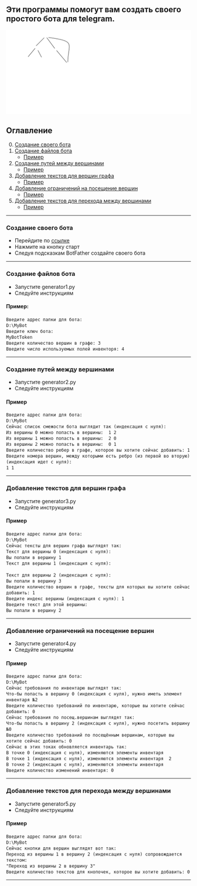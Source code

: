 ## Эти программы помогут вам создать своего простого бота для telegram.
![Alt-текст](https://raw.githubusercontent.com/VPlotnikov2006/bot_generator/picture-test/test.png "Пример графа")
## Оглавление
0. [Создание своего бота](#создание-своего-бота)
1. [Создание файлов бота](#создание-файлов-бота)
	- [Пример](#пример)
2. [Создание путей между вершинами](#создание-путей-между-вершинами)
	- [Пример](#пример-1)
3. [Добавление текстов для вершин графа](#добавление-текстов-для-вершин-графа)
	- [Пример](#пример-2)
4. [Добавление ограничений на посещение вершин](#добавление-ограничений-на-посещение-вершин)
	- [Пример](#пример-3)
5. [Добавление текстов для перехода между вершинами](#добавление-текстов-для-перехода-между-вершинами)
	- [Пример](#пример-4)
___
### Создание своего бота
- Перейдите по [ссылке](https://telegram.me/BotFather)
- Нажмите на кнопку старт
- Следуя подсказкам BotFather создайте своего бота 
___
### Создание файлов бота
- Запустите generator1.py
- Следуйте инструкциям
#### Пример:
```
Введите адрес папки для бота:
D:\MyBot
Введите ключ бота:
MyBotToken
Введите количество вершин в графе: 3
Введите число используемых полей инвенторя: 4
```
___
### Создание путей между вершинами
- Запустите generator2.py
- Следуйте инструкциям
#### Пример
```
Введите адрес папки для бота:
D:\MyBot
Сейчас список смежости бота выглядит так (индексация с нуля):
Из вершины 0 можно попасть в вершины:  1 2
Из вершины 1 можно попасть в вершины:  2 0
Из вершины 2 можно попасть в вершины:  0 1
Введите количество ребер в графе, которое вы хотите сейчас добавить: 1
Введите номера вершин, между которыми есть ребро (из первой во вторую) (индексация идет с нуля): 
1 1
```
___
### Добавление текстов для вершин графа
- Запустите generator3.py
- Следуйте инструкциям
#### Пример
```
Введите адрес папки для бота:
D:\MyBot
Сейчас тексты для вершин графа выглядят так:
Текст для вершины 0 (индексация с нуля): 
Вы попали в вершину 1
Текст для вершины 1 (индексация с нуля): 

Текст для вершины 2 (индексация с нуля): 
Вы попали в вершину 3
Введите количество вершин в графе, тексты для которых вы хотите сейчас добавить: 1
Введите индекс вершины (индексация с нуля): 1
Введите текст для этой вершины:
Вы попали в вершину 2
```
___
### Добавление ограничений на посещение вершин
- Запустите generator4.py
- Следуйте инструкциям
#### Пример
```
Введите адрес папки для бота:
D:\MyBot
Сейчас требования по инвентарю выглядят так:
Что-бы попасть в вершину 0 (индексация с нуля), нужно иметь элемент инвентаря №2
Введите количество требований по инвентарю, которые вы хотите сейчас добавить: 0
Сейчас требования по посещ.вершинам выглядят так:
Что-бы попасть в вершину 2 (индексация с нуля), нужно посетить вершину №0
Введите количество требований по посещённым вершинам, которые вы хотите сейчас добавить: 0
Сейчас в этих токах обновляется инвентарь так:
В точке 0 (индексация с нуля), изменяются элементы инвентаря 
В точке 1 (индексация с нуля), изменяются элементы инвентаря  2
В точке 2 (индексация с нуля), изменяются элементы инвентаря 
Введите количество изменений инвентаря: 0

```
___
### Добавление текстов для перехода между вершинами
- Запустите generator5.py
- Следуйте инструкциям
#### Пример
```
Введите адрес папки для бота:
D:\MyBot
Сейчас кнопки для вершин выглядят вот так:
Переход из вершины 1 в вершину 2 (индексация с нуля) сопровождается текстом:
"Переход из вершины 2 в вершину 3"
Введите количество текстов для кнопочек, которое вы хотите добавить: 0
```
___

